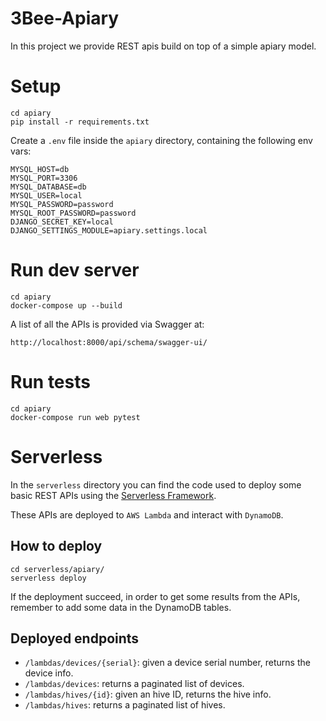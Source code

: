# 3Bee-Apiary
In this project we provide REST apis build on top of a simple apiary model.

# Setup
```commandline
cd apiary
pip install -r requirements.txt
```

Create a `.env` file inside the `apiary` directory, containing the following env vars:
```
MYSQL_HOST=db
MYSQL_PORT=3306
MYSQL_DATABASE=db
MYSQL_USER=local
MYSQL_PASSWORD=password
MYSQL_ROOT_PASSWORD=password
DJANGO_SECRET_KEY=local
DJANGO_SETTINGS_MODULE=apiary.settings.local
```

# Run dev server
```commandline
cd apiary
docker-compose up --build
```

A list of all the APIs is provided via Swagger at:
```
http://localhost:8000/api/schema/swagger-ui/
```

# Run tests
```commandline
cd apiary
docker-compose run web pytest
```

# Serverless
In the `serverless` directory you can find the code used
to deploy some basic REST APIs using the [Serverless Framework](https://www.serverless.com/).

These APIs are deployed to `AWS Lambda` and interact with `DynamoDB`.

## How to deploy
```commandline
cd serverless/apiary/
serverless deploy
```
If the deployment succeed, in order to get some results from the APIs, 
remember to add some data in the DynamoDB tables.

## Deployed endpoints
- `/lambdas/devices/{serial}`: given a device serial number, returns the device info.
- `/lambdas/devices`: returns a paginated list of devices.
- `/lambdas/hives/{id}`: given an hive ID, returns the hive info.
- `/lambdas/hives`: returns a paginated list of hives.